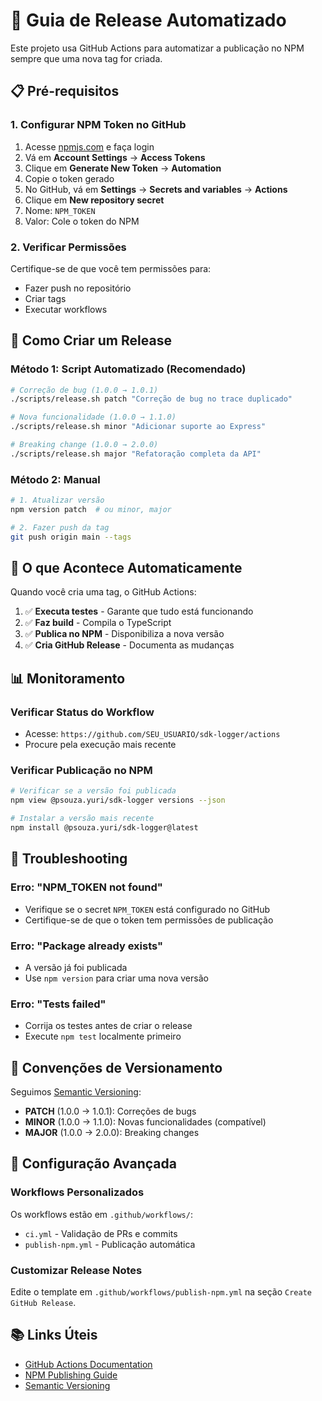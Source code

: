 # 🚀 Guia de Release Automatizado

Este projeto usa GitHub Actions para automatizar a publicação no NPM sempre que uma nova tag for criada.

## 📋 Pré-requisitos

### 1. Configurar NPM Token no GitHub

1. Acesse [npmjs.com](https://www.npmjs.com) e faça login
2. Vá em **Account Settings** → **Access Tokens**
3. Clique em **Generate New Token** → **Automation**
4. Copie o token gerado
5. No GitHub, vá em **Settings** → **Secrets and variables** → **Actions**
6. Clique em **New repository secret**
7. Nome: `NPM_TOKEN`
8. Valor: Cole o token do NPM

### 2. Verificar Permissões

Certifique-se de que você tem permissões para:
- Fazer push no repositório
- Criar tags
- Executar workflows

## 🔄 Como Criar um Release

### Método 1: Script Automatizado (Recomendado)

```bash
# Correção de bug (1.0.0 → 1.0.1)
./scripts/release.sh patch "Correção de bug no trace duplicado"

# Nova funcionalidade (1.0.0 → 1.1.0)
./scripts/release.sh minor "Adicionar suporte ao Express"

# Breaking change (1.0.0 → 2.0.0)
./scripts/release.sh major "Refatoração completa da API"
```

### Método 2: Manual

```bash
# 1. Atualizar versão
npm version patch  # ou minor, major

# 2. Fazer push da tag
git push origin main --tags
```

## 🎯 O que Acontece Automaticamente

Quando você cria uma tag, o GitHub Actions:

1. ✅ **Executa testes** - Garante que tudo está funcionando
2. ✅ **Faz build** - Compila o TypeScript
3. ✅ **Publica no NPM** - Disponibiliza a nova versão
4. ✅ **Cria GitHub Release** - Documenta as mudanças

## 📊 Monitoramento

### Verificar Status do Workflow
- Acesse: `https://github.com/SEU_USUARIO/sdk-logger/actions`
- Procure pela execução mais recente

### Verificar Publicação no NPM
```bash
# Verificar se a versão foi publicada
npm view @psouza.yuri/sdk-logger versions --json

# Instalar a versão mais recente
npm install @psouza.yuri/sdk-logger@latest
```

## 🐛 Troubleshooting

### Erro: "NPM_TOKEN not found"
- Verifique se o secret `NPM_TOKEN` está configurado no GitHub
- Certifique-se de que o token tem permissões de publicação

### Erro: "Package already exists"
- A versão já foi publicada
- Use `npm version` para criar uma nova versão

### Erro: "Tests failed"
- Corrija os testes antes de criar o release
- Execute `npm test` localmente primeiro

## 📝 Convenções de Versionamento

Seguimos [Semantic Versioning](https://semver.org/):

- **PATCH** (1.0.0 → 1.0.1): Correções de bugs
- **MINOR** (1.0.0 → 1.1.0): Novas funcionalidades (compatível)
- **MAJOR** (1.0.0 → 2.0.0): Breaking changes

## 🔧 Configuração Avançada

### Workflows Personalizados

Os workflows estão em `.github/workflows/`:
- `ci.yml` - Validação de PRs e commits
- `publish-npm.yml` - Publicação automática

### Customizar Release Notes

Edite o template em `.github/workflows/publish-npm.yml` na seção `Create GitHub Release`.

## 📚 Links Úteis

- [GitHub Actions Documentation](https://docs.github.com/en/actions)
- [NPM Publishing Guide](https://docs.npmjs.com/packages-and-modules/contributing-packages-to-the-registry)
- [Semantic Versioning](https://semver.org/)

